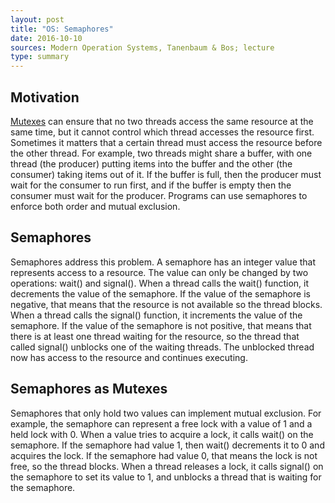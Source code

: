 ```yaml
---
layout: post
title: "OS: Semaphores"
date: 2016-10-10
sources: Modern Operation Systems, Tanenbaum & Bos; lecture
type: summary
---
```


## Motivation
[Mutexes](https://cchen23.github.io/blog/2016/10/10/os-mutexes) can ensure that no two threads access the same resource at the same time, but it cannot control which thread accesses the resource first. Sometimes it matters that a certain thread must access the resource before the other thread. For example, two threads might share a buffer, with one thread (the producer) putting items into the buffer and the other (the consumer) taking items out of it. If the buffer is full, then the producer must wait for the consumer to run first, and if the buffer is empty then the consumer must wait for the producer. Programs can use semaphores to enforce both order and mutual exclusion.

## Semaphores
Semaphores address this problem. A semaphore has an integer value that represents access to a resource. The value can only be changed by two operations: wait() and signal(). When a thread calls the wait() function, it decrements the value of the semaphore. If the value of the semaphore is negative, that means that the resource is not available so the thread blocks. When a thread calls the signal() function, it increments the value of the semaphore. If the value of the semaphore is not positive, that means that there is at least one thread waiting for the resource, so the thread that called signal() unblocks one of the waiting threads. The unblocked thread now has access to the resource and continues executing.

## Semaphores as Mutexes
Semaphores that only hold two values can implement mutual exclusion. For example, the semaphore can represent a free lock with a value of 1 and a held lock with 0. When a value tries to acquire a lock, it calls wait() on the semaphore. If the semaphore had value 1, then wait() decrements it to 0 and acquires the lock. If the semaphore had value 0, that means the lock is not free, so the thread blocks. When a thread releases a lock, it calls signal() on the semaphore to set its value to 1, and unblocks a thread that is waiting for the semaphore.
